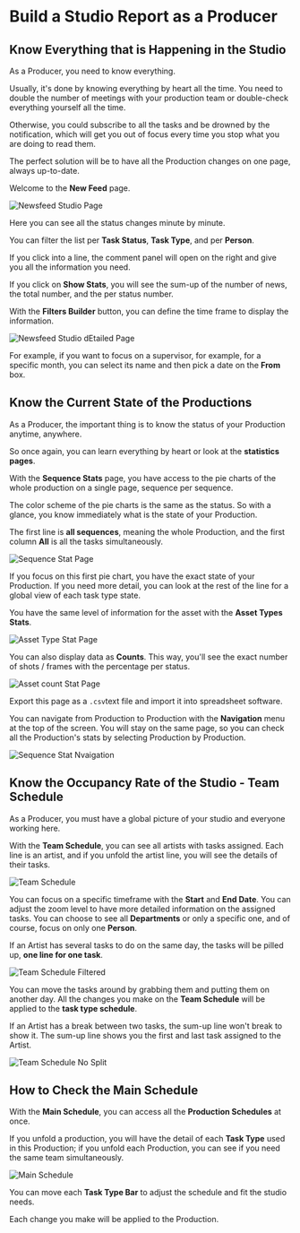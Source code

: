 # Build a Studio Report as a Producer

## Know Everything that is Happening in the Studio

As a Producer, you need to know everything.

Usually, it's done by knowing everything by heart all the time. You need to double the number of meetings with your production team or double-check everything yourself all the time.

Otherwise, you could subscribe to all the tasks and be drowned by the notification, which will get you out of
 focus every time you stop what you are doing to read them.

The perfect solution will be to have all the Production changes on one page, always up-to-date.

Welcome to the **New Feed** page.

![Newsfeed Studio Page](../img/getting-started/newsfeed_studio.png)

Here you can see all the status changes minute by minute.

You can filter the list per **Task Status**, **Task Type**, and per **Person**.

If you click into a line, the comment panel will open on the right and give you all the information you need.

If you click on **Show Stats**, you will see the sum-up of the number of news, the total number, and the per status number.

With the **Filters Builder** button, you can define the time frame to display the information.


![Newsfeed Studio dEtailed Page](../img/getting-started/newsfeed_studio_detail.png)


For example, if you want to focus on a supervisor, for example, for a specific month, you can select its name and then pick a date on the **From** box.


## Know the Current State of the Productions 

As a Producer, the important thing is to know the status of your Production anytime, anywhere.

So once again, you can learn everything by heart or look at the **statistics pages**.

With the **Sequence Stats** page, you have access to the pie charts of the whole production on a single page,
 sequence per sequence.
 
 The color scheme of the pie charts is the same as the status. So with a glance, you know immediately what is
the state of your Production.

The first line is **all sequences**, meaning the whole Production, and the first column **All** is all the tasks simultaneously.

![Sequence Stat Page](../img/getting-started/global_view_sequence.png)


If you focus on this first pie chart, you have the exact state of your Production. If you need more detail, you can look at the rest of the line for a global view of each task type state.

You have the same level of information for the asset with the **Asset Types Stats**.

![Asset Type Stat Page](../img/getting-started/global_view_asset.png)


You can also display data as **Counts**. This way, you'll see the exact number of shots / frames with the percentage per status.

![Asset count Stat Page](../img/getting-started/global_view_asset_detail.png)


Export this page as a `.csv`text file and import it into spreadsheet software.


You can navigate from Production to Production with the **Navigation** menu at the top of the screen. You will stay on the same page, so you can check all the Production's stats by selecting Production by Production.

![Sequence Stat Nvaigation](../img/getting-started/global_sequence_navigation.png)


## Know the Occupancy Rate of the Studio - Team Schedule
 
As a Producer, you must have a global picture of your studio and everyone working here.

With the **Team Schedule**, you can see all artists with tasks assigned. Each line is an artist, and if you unfold the artist line, you will see the details of their tasks.

![Team Schedule](../img/getting-started/team_schedule_global.png)


You can focus on a specific timeframe with the **Start** and **End Date**. You can adjust the zoom level to have more detailed information on the assigned tasks. 
You can choose to see all **Departments** or only a specific one, and of course, focus on only one **Person**.

If an Artist has several tasks to do on the same day, the tasks will be pilled up, **one line for one task**.

![Team Schedule Filtered](../img/getting-started/team_schedule_filtered.png)


You can move the tasks around by grabbing them and putting them on another day. All the changes you make on the **Team Schedule** will be applied to the **task type schedule**.

If an Artist has a break between two tasks, the sum-up line won't break to show it. The sum-up line shows you the first and last task assigned to the Artist.
 
![Team Schedule No Split](../img/getting-started/team_schedule_nosplit.png)


## How to Check the Main Schedule

With the **Main Schedule**, you can access all the **Production Schedules** at once. 

If you unfold a production, you will have the detail of each **Task Type** used in this Production; if you unfold each Production, you can see if you need the same team simultaneously.


![Main Schedule](../img/getting-started/main_schedule_unfold.png)

You can move each **Task Type Bar** to adjust the schedule and fit the studio needs. 

Each change you make will be applied to the Production.

